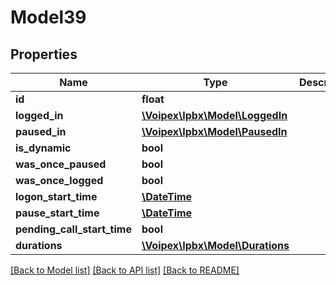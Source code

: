 # Model39

## Properties
Name | Type | Description | Notes
------------ | ------------- | ------------- | -------------
**id** | **float** |  | 
**logged_in** | [**\Voipex\Ipbx\Model\LoggedIn**](LoggedIn.md) |  | 
**paused_in** | [**\Voipex\Ipbx\Model\PausedIn**](PausedIn.md) |  | 
**is_dynamic** | **bool** |  | [optional] 
**was_once_paused** | **bool** |  | [optional] 
**was_once_logged** | **bool** |  | [optional] 
**logon_start_time** | [**\DateTime**](\DateTime.md) |  | [optional] 
**pause_start_time** | [**\DateTime**](\DateTime.md) |  | [optional] 
**pending_call_start_time** | **bool** |  | [optional] 
**durations** | [**\Voipex\Ipbx\Model\Durations**](Durations.md) |  | [optional] 

[[Back to Model list]](../../README.md#documentation-for-models) [[Back to API list]](../../README.md#documentation-for-api-endpoints) [[Back to README]](../../README.md)

